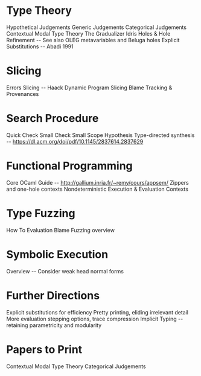 # Type Theory
Hypothetical Judgements
Generic Judgements
Categorical Judgements
Contextual Modal Type Theory
The Gradualizer
Idris Holes & Hole Refinement -- See also OLEG metavariables and Beluga holes
Explicit Substitutions -- Abadi 1991

# Slicing
Errors Slicing -- Haack
Dynamic Program Slicing
Blame Tracking & Provenances

# Search Procedure
Quick Check
Small Check
Small Scope Hypothesis
Type-directed synthesis -- https://dl.acm.org/doi/pdf/10.1145/2837614.2837629

# Functional Programming
Core OCaml Guide -- http://gallium.inria.fr/~remy/cours/appsem/
Zippers and one-hole contexts
Nondeterministic Execution & Evaluation Contexts

# Type Fuzzing
How To Evaluation Blame
Fuzzing overview

# Symbolic Execution
Overview -- Consider weak head normal forms

# Further Directions
Explicit substitutions for efficiency
Pretty printing, eliding irrelevant detail
More evaluation stepping options, trace compression
Implicit Typing -- retaining parametricity and modularity

# Papers to Print
Contextual Modal Type Theory
Categorical Judgements 